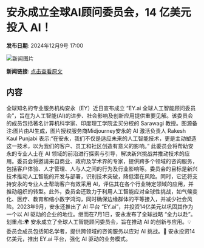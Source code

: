 # 安永成立全球AI顾问委员会，14 亿美元投入 AI！

**发布日期**: 2024年12月9号 17:00

![新闻图片](https://pic.chinaz.com/picmap/202311231137391057_3.jpg)

**新闻链接**: [点击查看原文](https://www.aibase.com/zh/news/13792)

## 内容

全球知名的专业服务机构安永（EY）近日宣布成立 “EY.ai 全球人工智能顾问委员会”，旨在为人工智能(AI)的进步、社会影响及创新应用提供重要见解。该委员会的成员包括著名计算机科学家、印度理工学院孟买分校的 Sarawagi 教授。图源备注:图片由AI生成，图片授权服务商Midjourney安永的 AI 激活负责人 Rakesh Kaul Punjabi 表示:“在安永，我们不仅是适应未来的人工智能技术，更是主动塑造这一技术，以为我们的客户、员工和社区创造有意义的影响。” 此委员会将帮助安永的专业人士在 AI 领域的前沿进行探索与引导，解决新兴挑战并推动技术的应用。委员会将邀请来自商业、政府及学术界的专家，提供跨多个领域的咨询服务，包括客户体验、人才管理、人与人之间的行为及行业影响等。委员会的目标是新兴技术推动人工智能的开发与部署，识别技术突破，降低潜在风险。同时，它还将支持安永的专业人士帮助客户有效采用 AI，评估其在各个行业特定领域的应用，并推动组织的转型。此外，委员会还致力于利用人工智能应对全球性挑战，如气候变化、医疗、教育和缩小数字鸿沟，同时确保边缘群体的平等接入，并减少社会风险。2023年9月，安永还推出了 AI 平台 “EY.ai”，并投资14亿美元以巩固其作为一个以 AI 驱动的企业的地位。继而在7月1日，安永发布了全球战略 “全力以赴”。划重点:🌍 安永成立了全球人工智能顾问委员会，旨在推动 AI 的创新与应用。💡 委员会成员包括知名学者，提供跨领域的咨询服务以应对 AI 挑战。🚀 安永投资14亿美元，推出 EY.ai 平台，强化 AI 驱动的业务模式。
